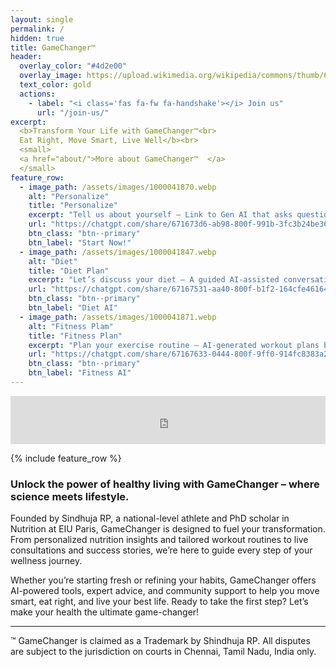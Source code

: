 ```yaml
---
layout: single
permalink: /
hidden: true
title: GameChanger™ 
header:
  overlay_color: "#4d2e00"
  overlay_image: https://upload.wikimedia.org/wikipedia/commons/thumb/6/65/Yoga4Love_Freedom_Gratitude.jpg/1280px-Yoga4Love_Freedom_Gratitude.jpg
  text_color: gold
  actions:
    - label: "<i class='fas fa-fw fa-handshake'></i> Join us"
      url: "/join-us/"
excerpt:
  <b>Transform Your Life with GameChanger™<br>
  Eat Right, Move Smart, Live Well</b><br>
  <small>
  <a href="about/">More about GameChanger™  </a>
  </small>
feature_row:
  - image_path: /assets/images/1000041870.webp
    alt: "Personalize"
    title: "Personalize"
    excerpt: "Tell us about yourself – Link to Gen AI that asks questions about their lifestyle, preferences, and goals.<br><br><br>"
    url: "https://chatgpt.com/share/671673d6-ab98-800f-991b-3fc3b24be36a"
    btn_class: "btn--primary"
    btn_label: "Start Now!"
  - image_path: /assets/images/1000041847.webp
    alt: "Diet"
    title: "Diet Plan"
    excerpt: "Let’s discuss your diet – A guided AI-assisted conversation for personalized nutrition advice.<br><br><br>"
    url: "https://chatgpt.com/share/67167531-aa40-800f-b1f2-164cfe46164c"
    btn_class: "btn--primary"
    btn_label: "Diet AI"
  - image_path: /assets/images/1000041871.webp
    alt: "Fitness Plam"
    title: "Fitness Plan"
    excerpt: "Plan your exercise routine – AI-generated workout plans based on user preferences and fitness level.<br><br><br>"
    url: "https://chatgpt.com/share/67167633-0444-800f-9ff0-914fc8383a21"
    btn_class: "btn--primary"
    btn_label: "Fitness AI"      
---
```


<iframe allowfullscreen="false" frameborder="0" mozallowfullscreen="false" src="https://docs.google.com/presentation/d/e/2PACX-1vStB2Mz0YlSs5wbQiZyJScPMjGNWc3geeitYwEC4JhNv5L8Y4IHB8jaw4FOc7zG3LQNSI7G1W6hzP8z/embed?start=true&loop=true&delayms=300&rm=minimal" webkitallowfullscreen="false" width="100%" height="77"></iframe>

{% include feature_row %}

### Unlock the power of healthy living with GameChanger – where science meets lifestyle.

Founded by Sindhuja RP, a national-level athlete and PhD scholar in Nutrition at EIU Paris, GameChanger is designed to fuel your transformation. From personalized nutrition insights and tailored workout routines to live consultations and success stories, we’re here to guide every step of your wellness journey.

Whether you’re starting fresh or refining your habits, GameChanger offers AI-powered tools, expert advice, and community support to help you move smart, eat right, and live your best life. Ready to take the first step? Let’s make your health the ultimate game-changer!

---
™ GameChanger is claimed as a Trademark by Shindhuja RP.
All disputes are subject to the jurisdiction on courts in Chennai, Tamil Nadu, India only.
